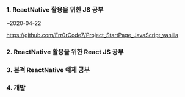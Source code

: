 ### 1. ReactNative 활용을 위한 JS 공부

~2020-04-22

https://github.com/Err0rCode7/Project_StartPage_JavaScript_vanilla

### 2. ReactNative 활용을 위한 React JS 공부

### 3. 본격 ReactNative 예제 공부

### 4. 개발